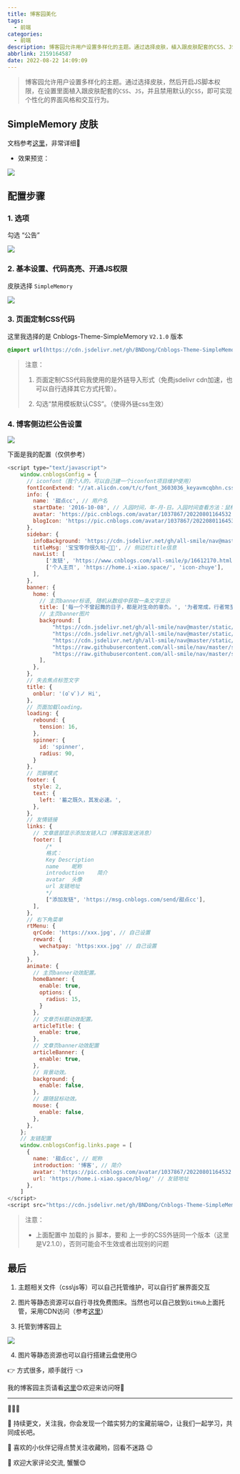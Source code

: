 ```yaml
---
title: 博客园美化
tags:
  - 前端
categories:
  - 前端
description: 博客园允许用户设置多样化的主题。通过选择皮肤，植入跟皮肤配套的CSS、JS，即可实现个性化的界面风格和交互行为。
abbrlink: 2159164587
date: 2022-08-22 14:09:09
---
```


> 博客园允许用户设置多样化的主题。通过选择皮肤，然后开启JS脚本权限，在设置里面植入跟皮肤配套的`CSS`、`JS`，并且禁用默认的`CSS`，即可实现个性化的界面风格和交互行为。

## SimpleMemory 皮肤

文档参考[这里](https://bndong.github.io/Cnblogs-Theme-SimpleMemory/v2/#/)，非常详细🌹

- 效果预览：

![](https://files.mdnice.com/user/34064/db0e1b60-9601-4013-83e4-1c8d76d21afe.png)

## 配置步骤

### 1. 选项

勾选 “公告”

![](https://files.mdnice.com/user/34064/b2253cad-548a-4813-bfe1-2a9b7a71cd21.jpg)

### 2. 基本设置、代码高亮、开通JS权限

皮肤选择 `SimpleMemory`

![](https://files.mdnice.com/user/34064/7cdee491-6774-47fb-aa74-f2e023266c9e.jpg)

### 3. 页面定制CSS代码

这里我选择的是 Cnblogs-Theme-SimpleMemory `V2.1.0` 版本

```css
@import url(https://cdn.jsdelivr.net/gh/BNDong/Cnblogs-Theme-SimpleMemory@2.1.0/dist/simpleMemory.css);
```

> 注意：
> 1. 页面定制CSS代码我使用的是外链导入形式（免费jsdelivr cdn加速，也可以自行选择其它方式托管）。
>
> 2. 勾选“禁用模板默认CSS”。（使得外链css生效）

### 4. 博客侧边栏公告设置

![](https://files.mdnice.com/user/34064/594cbc1a-ee2f-4c76-b340-d9e52a26a737.png)

下面是我的配置（仅供参考）

```js
<script type="text/javascript">
    window.cnblogsConfig = {
      // iconfont（我个人的，可以自己建一个iconfont项目维护使用）
      fontIconExtend: "//at.alicdn.com/t/c/font_3603036_keyavmcqbhn.css",
      info: {
        name: '甜点cc', // 用户名
        startDate: '2016-10-08', // 入园时间，年-月-日。入园时间查看方法：鼠标停留园龄时间上，会显示入园时间
        avatar: 'https://pic.cnblogs.com/avatar/1037867/20220801164532.png', // 用户头像
        blogIcon: 'https://pic.cnblogs.com/avatar/1037867/20220801164532.png', // 网站图标 favicon.ico
      },
      sidebar: {
        infoBackground: 'https://cdn.jsdelivr.net/gh/all-smile/nav@master/static/images/Machine_tool.jpg', // 个人信息背景
        titleMsg: '宝宝等你很久啦~🌹🌹', // 侧边栏title信息
        navList: [
            ['友链', 'https://www.cnblogs.com/all-smile/p/16612170.html', 'icon-pengyoufill'],
            ['个人主页', 'https://home.i-xiao.space/', 'icon-zhuye'],
        ],
      },
      banner: {
        home: {
          // 主页banner标语, 随机从数组中获取一条文字显示
          title: ['每一个不曾起舞的日子，都是对生命的辜负。', '为者常成，行者常至。', '逝者如斯夫，不舍昼夜。', "相逢的还会再相逢。"],
          // 主页banner图片
          background: [
              "https://cdn.jsdelivr.net/gh/all-smile/nav@master/static/images/Machine_tool.jpg",
              "https://cdn.jsdelivr.net/gh/all-smile/nav@master/static/images/horse.jpg",
              "https://cdn.jsdelivr.net/gh/all-smile/nav@master/static/images/background.jpg",
              "https://raw.githubusercontent.com/all-smile/nav/master/static/images/sunset.jpg",
              "https://raw.githubusercontent.com/all-smile/nav/master/static/images/sunset02.jpg"
          ],
        },
      },
      // 失去焦点标签文字
      title: {
        onblur: '(oﾟvﾟ)ノ Hi',
      },
      // 页面加载loading。
      loading: {
        rebound: {
          tension: 16,
        },
        spinner: {
          id: 'spinner',
          radius: 90,
        }
      },
      // 页脚模式
      footer: {
        style: 2,
        text: {
          left: '蓄之既久，其发必速。',
        },
      },
      // 友情链接
      links: {
        // 文章底部显示添加友链入口（博客园发送消息）
        footer: [
            /*
            格式：
            Key	Description
            name	昵称
            introduction	简介
            avatar	头像
            url	友链地址
            */
            ["添加友链", 'https://msg.cnblogs.com/send/甜点cc'],
        ],
      },
      // 右下角菜单
      rtMenu: {
        qrCode: 'https://xxx.jpg', // 自己设置
        reward: {
          wechatpay: 'https:xxx.jpg' // 自己设置
        },
      },
      animate: {
        // 主页banner动效配置。
        homeBanner: {
          enable: true,
          options: {
            radius: 15,
          }
        },
        // 文章页标题动效配置。
        articleTitle: {
          enable: true,
        },
        // 文章页banner动效配置
        articleBanner: {
          enable: true,
        },
        // 背景动效。
        background: {
          enable: false,
        },
        // 跟随鼠标动效。
        mouse: {
          enable: false,
        },
      },
    };
    // 友链配置
    window.cnblogsConfig.links.page = [
      {
        name: '甜点cc', // 昵称
        introduction: '博客', // 简介
        avatar: 'https://pic.cnblogs.com/avatar/1037867/20220801164532.png', // 头像
        url: 'https://home.i-xiao.space/blog/' // 友链地址
      },
    ]
</script>
<script src="https://cdn.jsdelivr.net/gh/BNDong/Cnblogs-Theme-SimpleMemory@v2.1.0/dist/simpleMemory.js" defer></script>
```

> 注意：
> - 上面配置中 加载的 js 脚本，要和 上一步的CSS外链同一个版本（这里是V2.1.0），否则可能会不生效或者出现别的问题

## 最后

1. 主题相关文件（css\js等）可以自己托管维护，可以自行扩展界面交互

2. 图片等静态资源可以自行寻找免费图床。当然也可以自己放到`GitHub`上面托管，采用CDN访问（参考[这里](https://juejin.cn/post/7120973719346151431)）

3. 托管到博客园上

![](https://files.mdnice.com/user/34064/a78174d3-0b7f-4ac3-8bb8-b0e86f79751e.png)

4. 图片等静态资源也可以自行搭建云盘使用😏

👉 方式很多，顺手就行 👈

我的博客园主页请看[这里](https://www.cnblogs.com/all-smile)😊欢迎来访问呀🌹

---

🎈🎈🎈

🌹 持续更文，关注我，你会发现一个踏实努力的宝藏前端😊，让我们一起学习，共同成长吧。

🎉 喜欢的小伙伴记得点赞关注收藏哟，回看不迷路 😉

🎁 欢迎大家评论交流, 蟹蟹😊
